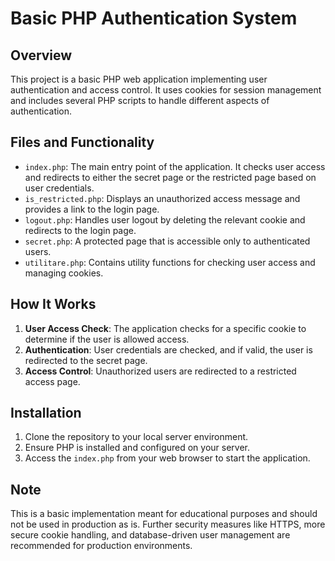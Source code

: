 # Basic PHP Authentication System

## Overview
This project is a basic PHP web application implementing user authentication and access control. It uses cookies for session management and includes several PHP scripts to handle different aspects of authentication.

## Files and Functionality
- `index.php`: The main entry point of the application. It checks user access and redirects to either the secret page or the restricted page based on user credentials.
- `is_restricted.php`: Displays an unauthorized access message and provides a link to the login page.
- `logout.php`: Handles user logout by deleting the relevant cookie and redirects to the login page.
- `secret.php`: A protected page that is accessible only to authenticated users.
- `utilitare.php`: Contains utility functions for checking user access and managing cookies.

## How It Works
1. **User Access Check**: The application checks for a specific cookie to determine if the user is allowed access.
2. **Authentication**: User credentials are checked, and if valid, the user is redirected to the secret page.
3. **Access Control**: Unauthorized users are redirected to a restricted access page.

## Installation
1. Clone the repository to your local server environment.
2. Ensure PHP is installed and configured on your server.
3. Access the `index.php` from your web browser to start the application.

## Note
This is a basic implementation meant for educational purposes and should not be used in production as is. Further security measures like HTTPS, more secure cookie handling, and database-driven user management are recommended for production environments.
